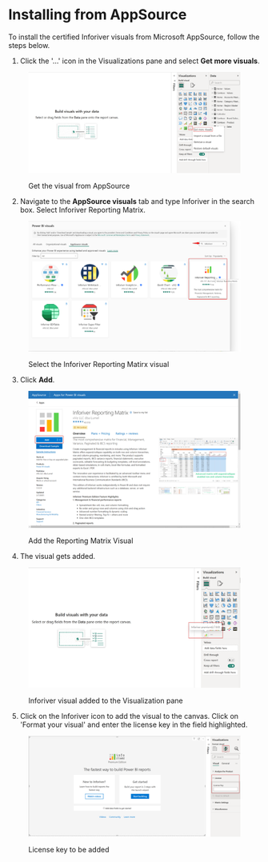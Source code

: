 # Installing from AppSource

To install the certified Inforiver visuals from Microsoft AppSource, follow the steps below.

1. Click the '...' icon in the Visualizations pane and select **Get more visuals**.

<figure><img src="../../.gitbook/assets/Get more visuals (1).png" alt=""><figcaption><p>Get the visual from AppSource</p></figcaption></figure>

2. Navigate to the **AppSource visuals** tab and type Inforiver in the search box. Select Inforiver Reporting Matrix.

<figure><img src="../../.gitbook/assets/image (8) (1).png" alt=""><figcaption><p>Select the Inforiver Reporting Matirx visual</p></figcaption></figure>

3. Click **Add**.

<figure><img src="../../.gitbook/assets/image (1) (1) (1) (1) (1) (1).png" alt=""><figcaption><p>Add the Reporting Matrix Visual</p></figcaption></figure>

4. The visual gets added.

<figure><img src="../../.gitbook/assets/Visual added.png" alt=""><figcaption><p>Inforiver visual added to the Visualization pane</p></figcaption></figure>

5. Click on the Inforiver icon to add the visual to the canvas. Click on 'Format your visual' and enter the license key in the field highlighted.

<figure><img src="../../.gitbook/assets/License key.png" alt=""><figcaption><p>License key to be added</p></figcaption></figure>
